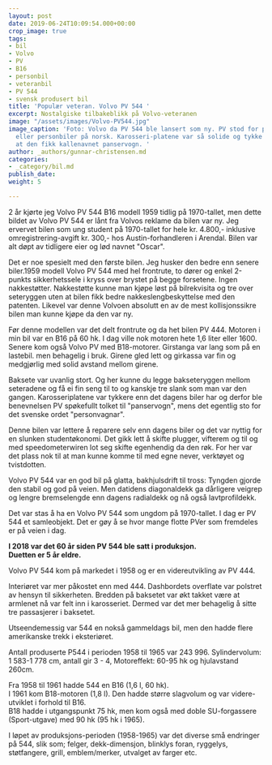 ```yaml
---
layout: post
date: 2019-06-24T10:09:54.000+00:00
crop_image: true
tags:
- bil
- Volvo
- PV
- B16
- personbil
- veteranbil
- PV 544
- svensk produsert bil
title: 'Populær veteran. Volvo PV 544 '
excerpt: Nostalgiske tilbakeblikk på Volvo-veteranen
image: "/assets/images/Volvo-PV544.jpg"
image_caption: 'Foto: Volvo da PV 544 ble lansert som ny. PV stod for person vagnar
  eller personbiler på norsk. Karosseri-platene var så solide og tykke på denne bilen
  at den fikk kallenavnet panservogn. '
author: _authors/gunnar-christensen.md
categories:
- _category/bil.md
publish_date: 
weight: 5

---
```

2 år kjørte jeg Volvo PV 544 B16 modell 1959 tidlig på 1970-tallet, men dette bildet av Volvo PV 544 er lånt fra Volvos reklame da bilen var ny. Jeg ervervet bilen som ung student på 1970-tallet for hele kr. 4.800,- inklusive omregistrering-avgift kr. 300,- hos Austin-forhandleren i Arendal. Bilen var alt døpt av tidligere eier og lød navnet "Oscar".

Det er noe spesielt med den første bilen. Jeg husker den bedre enn senere biler.1959 modell Volvo PV 544 med hel frontrute, to dører og enkel 2-punkts sikkerhetssele i kryss over brystet på begge forsetene. Ingen nakkestøtter. Nakkestøtte kunne man kjøpe løst på bilrekvisita og tre over seteryggen uten at bilen fikk bedre nakkeslengbeskyttelse med den patenten. Likevel var denne Volvoen absolutt en av de mest kollisjonssikre bilen man kunne kjøpe da den var ny.

Før denne modellen var det delt frontrute og da het bilen PV 444. Motoren i min bil var en B16 på 60 hk. I dag ville nok motoren hete 1,6 liter eller 1600. Senere kom også Volvo PV med B18-motorer. Girstanga var lang som på en lastebil. men behagelig i bruk. Girene gled lett og girkassa var fin og medgjørlig med solid avstand mellom girene.

Baksete var uvanlig stort. Og her kunne du legge bakseteryggen mellom seteradene og få ei fin seng til to og kanskje tre slank som man var den gangen. Karosseriplatene var tykkere enn det dagens biler har og derfor ble benevnelsen PV spøkefullt tolket til "panservogn", mens det egentlig sto for det svenske ordet "personvagnar".

Denne bilen var lettere å reparere selv enn dagens biler og det var nyttig for en slunken studentøkonomi. Det gikk lett å skifte plugger, vifterem og til og med speedometerwiren lot seg skifte egenhendig da den røk. For her var det plass nok til at man kunne komme til med egne never, verktøyet og tvistdotten.

Volvo PV 544 var en god bil på glatta, bakhjulsdrift til tross: Tyngden gjorde den stabil og god på veien. Men datidens diagonaldekk ga dårligere veigrep og lengre bremselengde enn dagens radialdekk og nå også lavtprofildekk.

Det var stas å ha en Volvo PV 544 som ungdom på 1970-tallet. I dag er PV 544 et samleobjekt. Det er gøy å se hvor mange flotte PVer som fremdeles er på veien i dag.

**I 2018 var det 60 år siden PV 544 ble satt i produksjon.**  
**Duetten er 5 år eldre.**

Volvo PV 544 kom på markedet i 1958 og er en videreutvikling av PV 444.

Interiøret var mer påkostet enn med 444. Dashbordets overflate var polstret av hensyn til sikkerheten. Bredden på baksetet var økt takket være at armlenet nå var felt inn i karosseriet. Dermed var det mer behagelig å sitte tre passasjerer i baksetet.

Utseendemessig var 544 en nokså gammeldags bil, men den hadde flere amerikanske trekk i eksteriøret.

Antall produserte P544 i perioden 1958 til 1965 var 243 996. Sylindervolum:  
1 583-1 778 cm, antall gir 3 - 4, Motoreffekt: 60-95 hk og hjulavstand 260cm.

Fra 1958 til 1961 hadde 544 en B16 (1,6 l, 60 hk).  
I 1961 kom B18-motoren (1,8 l). Den hadde større slagvolum og var videre-utviklet i forhold til B16.  
B18 hadde i utgangspunkt 75 hk, men kom også med doble SU-forgassere (Sport-utgave) med 90 hk (95 hk i 1965).

I løpet av produksjons-perioden (1958-1965) var det diverse små endringer på 544, slik som; felger, dekk-dimensjon, blinklys foran, ryggelys, støtfangere, grill, emblem/merker, utvalget av farger etc.